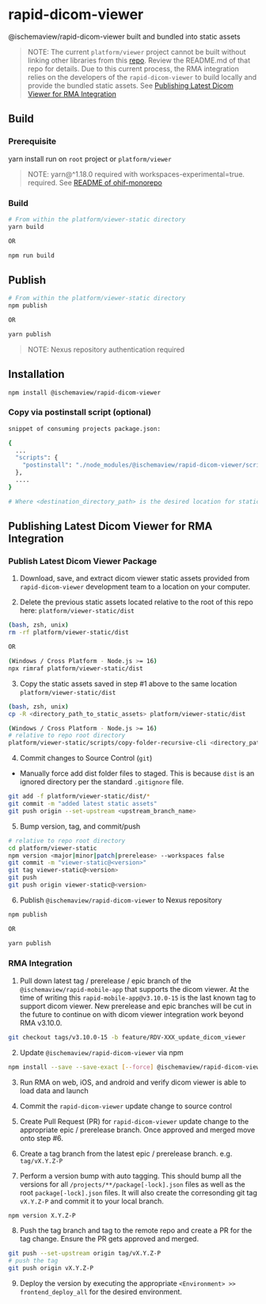 # rapid-dicom-viewer

@ischemaview/rapid-dicom-viewer built and bundled into static assets

> NOTE: The current `platform/viewer` project cannot be built without linking other libraries from this [repo](https://github.com/ischemaview/RapidExtensionsAndModes). Review the README.md of that repo for details.  Due to this current process, the RMA integration relies on the developers of the `rapid-dicom-viewer` to build locally and provide the bundled static assets. See [Publishing Latest Dicom Viewer for RMA Integration](#publishing_latest_dicom_viewer_for_rma_integration)

## Build
### Prerequisite
yarn install run on ````root```` project or ````platform/viewer````
> NOTE: yarn@^1.18.0 required with workspaces-experimental=true. required.  See [README of ohif-monorepo](https://github.com/ischemaview/rapid-dicom-viewer#to-develop)
### Build
````bash
# From within the platform/viewer-static directory
yarn build

OR

npm run build
````

## Publish
````bash
# From within the platform/viewer-static directory
npm publish

OR

yarn publish
````
> NOTE: Nexus repository authentication required

## Installation
````
npm install @ischemaview/rapid-dicom-viewer
````

### Copy via postinstall script (optional)
````bash
snippet of consuming projects package.json:

{
  ...
  "scripts": {
    "postinstall": "./node_modules/@ischemaview/rapid-dicom-viewer/scripts/copy-folder-recursive-cli ./node_modules/@ischemaview/rapid-dicom-viewer/dist <destination_directory_path>"
  },
  ....
}

# Where <destination_directory_path> is the desired location for static assets
````


## <a name="publishing_latest_dicom_viewer_for_rma_integration">Publishing Latest Dicom Viewer for RMA Integration
</a>

### Publish Latest Dicom Viewer Package
1. Download, save, and extract dicom viewer static assets provided from `rapid-dicom-viewer` development team to a location on your computer.

2. Delete the previous static assets located relative to the root of this repo here: `platform/viewer-static/dist`
````bash
(bash, zsh, unix)
rm -rf platform/viewer-static/dist

OR

(Windows / Cross Platform - Node.js >= 16)
npx rimraf platform/viewer-static/dist
````
3. Copy the static assets saved in step #1 above to the same location `platform/viewer-static/dist`

````bash
(bash, zsh, unix)
cp -R <directory_path_to_static_assets> platform/viewer-static/dist

(Windows / Cross Platform - Node.js >= 16)
# relative to repo root directory
platform/viewer-static/scripts/copy-folder-recursive-cli <directory_path_to_static_assets> platform/viewer-static/dist
````

4. Commit changes to Source Control (`git`)
- Manually force add dist folder files to staged.  This is because `dist` is an ignored directory per the standard `.gitignore` file.
````bash
git add -f platform/viewer-static/dist/*
git commit -m "added latest static assets"
git push origin --set-upstream <upstream_branch_name>
````

5. Bump version, tag, and commit/push
````bash
# relative to repo root directory
cd platform/viewer-static
npm version <major|minor|patch|prerelease> --workspaces false
git commit -m "viewer-static@<version>"
git tag viewer-static@<version>
git push
git push origin viewer-static@<version>
````

6. Publish `@ischemaview/rapid-dicom-viewer` to Nexus repository
````bash
npm publish

OR

yarn publish
````


### RMA Integration
1. Pull down latest tag / prerelease / epic branch of the `@ischemaview/rapid-mobile-app` that supports the dicom viewer.  At the time of writing this `rapid-mobile-app@v3.10.0-15` is the last known tag to support dicom viewer. New prerelease and epic branches will be cut in the future to continue on with dicom viewer integration work beyond RMA v3.10.0.

````bash
git checkout tags/v3.10.0-15 -b feature/RDV-XXX_update_dicom_viewer
````

2. Update `@ischemaview/rapid-dicom-viewer` via npm
````bash
npm install --save --save-exact [--force] @ischemaview/rapid-dicom-viewer@<version>
````

3. Run RMA on web, iOS, and android and verify dicom viewer is able to load data and launch

4. Commit the `rapid-dicom-viewer` update change to source control

5. Create Pull Request (PR) for `rapid-dicom-viewer` update change to the appropriate epic / prerelease branch. Once approved and merged move onto step #6.

6. Create a tag branch from the latest epic / prerelease branch.
e.g. `tag/vX.Y.Z-P`

7. Perform a version bump with auto tagging.  This should bump all the versions for all `/projects/**/package[-lock].json` files as well as the root `package[-lock].json` files. It will also create the corresonding git tag `vX.Y.Z-P` and commit it to your local branch.
````bash
npm version X.Y.Z-P
````

8. Push the tag branch and tag to the remote repo and create a PR for the tag change. Ensure the PR gets approved and merged.
````bash
git push --set-upstream origin tag/vX.Y.Z-P
# push the tag
git push origin vX.Y.Z-P
````

9. Deploy the version by executing the appropriate `<Environment> >> frontend_deploy_all` for the desired environment.
